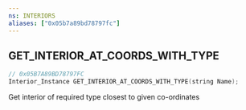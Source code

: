 ```yaml
---
ns: INTERIORS
aliases: ["0x05b7a89bd78797fc"]
---
```

## GET_INTERIOR_AT_COORDS_WITH_TYPE

```c
// 0x05B7A89BD78797FC
Interior_Instance GET_INTERIOR_AT_COORDS_WITH_TYPE(string Name);
```

Get interior of required type closest to given co-ordinates

